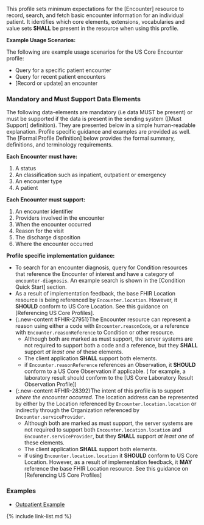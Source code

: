 
This profile sets minimum expectations for the [Encounter] resource to record, search, and fetch basic encounter information for an individual patient. It identifies which core elements, extensions, vocabularies and value sets **SHALL** be present in the resource when using this profile.


**Example Usage Scenarios:**

The following are example usage scenarios for the US Core Encounter profile:

-   Query for a specific patient encounter
-   Query for recent patient encounters
-   [Record or update] an encounter

### Mandatory and Must Support Data Elements


The following data-elements are mandatory (i.e data MUST be present) or must be supported if the data is present in the sending system ([Must Support] definition). They are presented below in a simple human-readable explanation.  Profile specific guidance and examples are provided as well.  The [Formal Profile Definition] below provides the  formal summary, definitions, and  terminology requirements.  

**Each Encounter must have:**

1. A status
1. An classification such as inpatient, outpatient or emergency
1. An encounter type
1. A patient

**Each Encounter must support:**

1. An encounter identifier
1. Providers involved in the encounter
1. When the encounter occurred
1. Reason for the visit
1. The discharge disposition
1. Where the encounter occurred

**Profile specific implementation guidance:**

* To search for an encounter diagnosis, query for Condition resources that reference the Encounter of interest and have a category of `encounter-diagnosis`.   An example search is shown in the [Condition Quick Start] section.
* As a result of implementation feedback, the base FHIR Location resource is being referenced by `Encounter.location`.  However, it **SHOULD** conform to US Core Location. See this guidance on [Referencing US Core Profiles].
* {:.new-content #FHIR-27951}The Encounter resource can represent a reason using either a code with `Encounter.reasonCode`, or a reference with `Encounter.reasonReference` to  Condition or other resource.
   * Although both are marked as must support, the server systems are not required to support both a code and a reference, but they **SHALL** support *at least one* of these elements.
   * The client application **SHALL** support both elements.
   * if `Encounter.reasonReference` references an Observation, it **SHOULD** conform to a US Core Observation if applicable. ( for example, a laboratory result should conform to the [US Core Laboratory Result Observation Profile])
* {:.new-content #FHIR-28392}The intent of this profile is to support *where the encounter occurred*.  The location address can be represented by either by the Location referenced by `Encounter.location.location` or indirectly through the Organization referenced by `Encounter.serviceProvider`.
  * Although both are marked as must support, the server systems are not required to support both `Encounter.location.location` and `Encounter.serviceProvider`, but they **SHALL** support *at least one* of these elements.
  * The client application **SHALL** support both elements.
  * if using `Encounter.location.location` it **SHOULD** conform to US Core Location.  However, as a result of implementation feedback, it **MAY**  reference the base FHIR Location resource.  See this guidance on [Referencing US Core Profiles]

### Examples

- [Outpatient Example](Encounter-example-1.html)


{% include link-list.md %}
